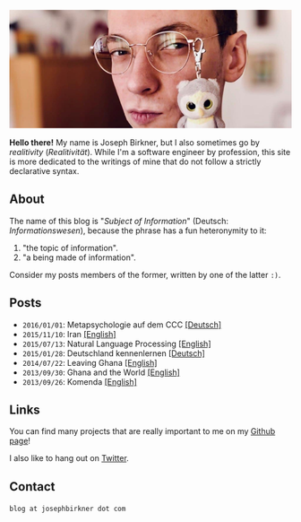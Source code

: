 ![me](me.jpg)

**Hello there!** My name is Joseph Birkner, but I also sometimes go by *realitivity* (*Realitivität*). While I'm a software engineer by profession, this site is more dedicated to the writings of mine that do not follow a strictly declarative syntax.

## About

The name of this blog is "*Subject of Information*" (Deutsch: *Informationswesen*), because the phrase has a fun heteronymity to it:
 
1. "the topic of information".
2. "a being made of information".

Consider my posts members of the former, written by one of the latter `:)`.

## Posts

* `2016/01/01`: Metapsychologie auf dem CCC [[Deutsch]](blog/5_metapsychologie/de.md)
* `2015/11/10`: Iran [[English]](blog/4_iran/en.md)
* `2015/07/13`: Natural Language Processing [[English]](blog/3_nlp/en.md)
* `2015/01/28`: Deutschland kennenlernen [[Deutsch]](blog/4_deutschland/de.md)
* `2014/07/22`: Leaving Ghana [[English]](blog/2_leaving_ghana/en.md)
* `2013/09/30`: Ghana and the World [[English]](blog/1_africa/en.md)
* `2013/09/26`: Komenda [[English]](blog/0_komenda/en.md)

## Links

You can find many projects that are really important to me on my [Github page](https://github.com/josephbirkner)!

I also like to hang out on [Twitter](https://twitter.com/realitivite).

## Contact

`blog at josephbirkner dot com`
